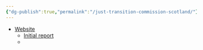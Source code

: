 ```yaml
---
{"dg-publish":true,"permalink":"/just-transition-commission-scotland/"}
---
```



- [Website](https://www.gov.scot/groups/just-transition-commission/)
	- [Initial report](https://www.gov.scot/publications/making-future-initial-report-2nd-transition-commission/)
	- 